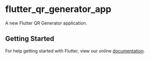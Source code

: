 # flutter_qr_generator_app

A new Flutter QR Generator application.

## Getting Started

For help getting started with Flutter, view our online
[documentation](https://flutter.io/).
